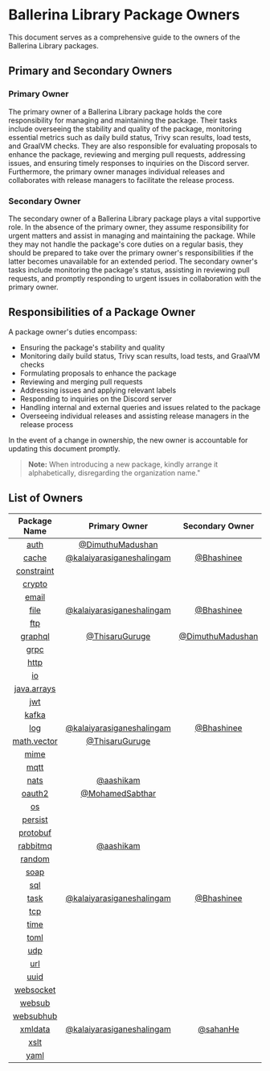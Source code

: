 # Ballerina Library Package Owners

This document serves as a comprehensive guide to the owners of the Ballerina Library packages.

## Primary and Secondary Owners

### Primary Owner

The primary owner of a Ballerina Library package holds the core responsibility for managing and maintaining the package. Their tasks include overseeing the stability and quality of the package, monitoring essential metrics such as daily build status, Trivy scan results, load tests, and GraalVM checks. They are also responsible for evaluating proposals to enhance the package, reviewing and merging pull requests, addressing issues, and ensuring timely responses to inquiries on the Discord server. Furthermore, the primary owner manages individual releases and collaborates with release managers to facilitate the release process.

### Secondary Owner

The secondary owner of a Ballerina Library package plays a vital supportive role. In the absence of the primary owner, they assume responsibility for urgent matters and assist in managing and maintaining the package. While they may not handle the package's core duties on a regular basis, they should be prepared to take over the primary owner's responsibilities if the latter becomes unavailable for an extended period. The secondary owner's tasks include monitoring the package's status, assisting in reviewing pull requests, and promptly responding to urgent issues in collaboration with the primary owner.

## Responsibilities of a Package Owner

A package owner's duties encompass:

- Ensuring the package's stability and quality
- Monitoring daily build status, Trivy scan results, load tests, and GraalVM checks
- Formulating proposals to enhance the package
- Reviewing and merging pull requests
- Addressing issues and applying relevant labels
- Responding to inquiries on the Discord server
- Handling internal and external queries and issues related to the package
- Overseeing individual releases and assisting release managers in the release process

In the event of a change in ownership, the new owner is accountable for updating this document promptly.

> **Note:** When introducing a new package, kindly arrange it alphabetically, disregarding the organization name."

## List of Owners

|                                   Package Name                                    |                     Primary Owner                   |                                Secondary Owner                                 |
|:---------------------------------------------------------------------------------:|:---------------------------------------------------:|:------------------------------------------------------------------------------:|
|        [auth](https://github.com/ballerina-platform/module-ballerina-auth)        | [@DimuthuMadushan](https://github.com/DimuthuMadushan) |                                                                                |
|       [cache](https://github.com/ballerina-platform/module-ballerina-cache)       |[@kalaiyarasiganeshalingam](https://github.com/kalaiyarasiganeshalingam)|[@Bhashinee](https://github.com/Bhashinee)|
|  [constraint](https://github.com/ballerina-platform/module-ballerina-constraint)  |                                                     |                                                                                |
|      [crypto](https://github.com/ballerina-platform/module-ballerina-crypto)      |                                                     |                                                                                |
|       [email](https://github.com/ballerina-platform/module-ballerina-email)       |                                                     |                                                                                |
|        [file](https://github.com/ballerina-platform/module-ballerina-file)        |[@kalaiyarasiganeshalingam](https://github.com/kalaiyarasiganeshalingam)|[@Bhashinee](https://github.com/Bhashinee)|
|         [ftp](https://github.com/ballerina-platform/module-ballerina-ftp)         |                                                     |                                                                                |
|     [graphql](https://github.com/ballerina-platform/module-ballerina-graphql)     |   [@ThisaruGuruge](https://github.com/ThisaruGuruge) |             [@DimuthuMadushan](https://github.com/DimuthuMadushan)             |
|        [grpc](https://github.com/ballerina-platform/module-ballerina-grpc)        |                                                     |                                                                                |
|        [http](https://github.com/ballerina-platform/module-ballerina-http)        |                                                     |                                                                                |
|          [io](https://github.com/ballerina-platform/module-ballerina-io)          |                                                     |                                                                                |
| [java.arrays](https://github.com/ballerina-platform/module-ballerina-java.arrays) |                                                     |                                                                                |
|         [jwt](https://github.com/ballerina-platform/module-ballerina-jwt)         |                                                     |                                                                                |
|      [kafka](https://github.com/ballerina-platform/module-ballerinax-kafka)       |                                                     |                                                                                |
|         [log](https://github.com/ballerina-platform/module-ballerina-log)         |[@kalaiyarasiganeshalingam](https://github.com/kalaiyarasiganeshalingam)|[@Bhashinee](https://github.com/Bhashinee)|
| [math.vector](https://github.com/ballerina-platform/module-ballerina-math.vector) |   [@ThisaruGuruge](https://github.com/ThisaruGuruge) |                                                                                |
|        [mime](https://github.com/ballerina-platform/module-ballerina-mime)        |                                                     |                                                                                |
|        [mqtt](https://github.com/ballerina-platform/module-ballerina-mqtt)        |                                                     |                                                                                |
|       [nats](https://github.com/ballerina-platform/module-ballerinax-nats)        |        [@aashikam](https://github.com/aashikam)     |                                                                                |
|      [oauth2](https://github.com/ballerina-platform/module-ballerina-oauth2)      |  [@MohamedSabthar](https://github.com/MohamedSabthar) |                                                                                |
|          [os](https://github.com/ballerina-platform/module-ballerina-os)          |                                                     |                                                                                |
|     [persist](https://github.com/ballerina-platform/module-ballerina-persist)     |                                                     |                                                                                |
|    [protobuf](https://github.com/ballerina-platform/module-ballerina-protobuf)    |                                                     |                                                                                |
|   [rabbitmq](https://github.com/ballerina-platform/module-ballerinax-rabbitmq)    |        [@aashikam](https://github.com/aashikam)     |                                                                                |
|      [random](https://github.com/ballerina-platform/module-ballerina-random)      |                                                     |                                                                                |
|        [soap](https://github.com/ballerina-platform/module-ballerina-soap)        |                                                     |                                                                                |
|         [sql](https://github.com/ballerina-platform/module-ballerina-sql)         |                                                     |                                                                                |
|        [task](https://github.com/ballerina-platform/module-ballerina-task)        |[@kalaiyarasiganeshalingam](https://github.com/kalaiyarasiganeshalingam)|[@Bhashinee](https://github.com/Bhashinee)|
|         [tcp](https://github.com/ballerina-platform/module-ballerina-tcp)         |                                                     |                                                                                |
|        [time](https://github.com/ballerina-platform/module-ballerina-time)        |                                                     |                                                                                |
|        [toml](https://github.com/ballerina-platform/module-ballerina-toml)        |                                                     |                                                                                |
|         [udp](https://github.com/ballerina-platform/module-ballerina-udp)         |                                                     |                                                                                |
|         [url](https://github.com/ballerina-platform/module-ballerina-url)         |                                                     |                                                                                |
|        [uuid](https://github.com/ballerina-platform/module-ballerina-uuid)        |                                                     |                                                                                |
|   [websocket](https://github.com/ballerina-platform/module-ballerina-websocket)   |                                                     |                                                                                |
|      [websub](https://github.com/ballerina-platform/module-ballerina-websub)      |                                                     |                                                                                |
|   [websubhub](https://github.com/ballerina-platform/module-ballerina-websubhub)   |                                                     |                                                                                |
|     [xmldata](https://github.com/ballerina-platform/module-ballerina-xmldata)     |[@kalaiyarasiganeshalingam](https://github.com/kalaiyarasiganeshalingam)|[@sahanHe](https://github.com/sahanHe)|
|        [xslt](https://github.com/ballerina-platform/module-ballerina-xslt)        |                                                     |                                                                                |
|        [yaml](https://github.com/ballerina-platform/module-ballerina-yaml)        |                                                     |                                                                                |
